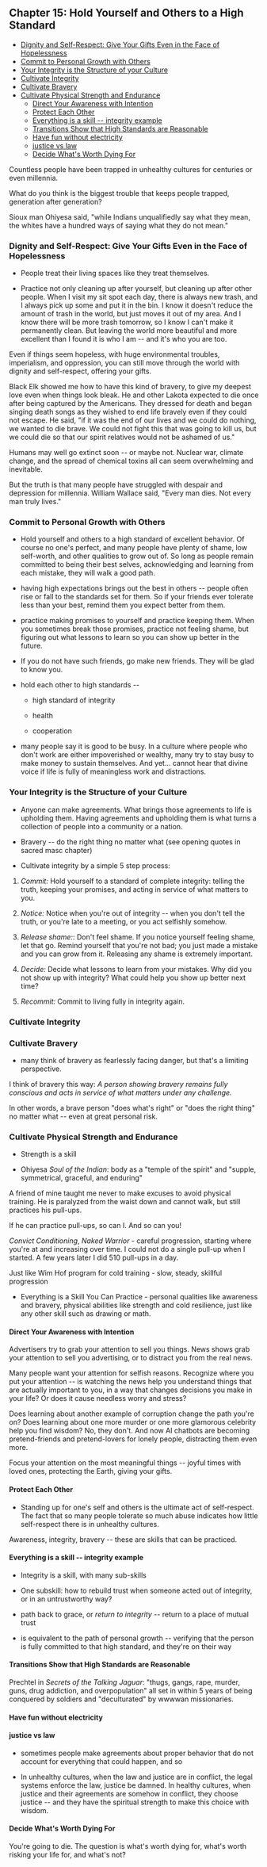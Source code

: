 ## Chapter 15: Hold Yourself and Others to a High Standard

<toc/>

* [Dignity and Self-Respect: Give Your Gifts Even in the Face of Hopelessness](#dignity-and-self-respect-give-your-gifts-even-in-the-face-of-hopelessness)
* [Commit to Personal Growth with Others](#commit-to-personal-growth-with-others)
* [Your Integrity is the Structure of your Culture](#your-integrity-is-the-structure-of-your-culture)
* [Cultivate Integrity](#cultivate-integrity)
* [Cultivate Bravery](#cultivate-bravery)
* [Cultivate Physical Strength and Endurance](#cultivate-physical-strength-and-endurance)
  * [Direct Your Awareness with Intention](#direct-your-awareness-with-intention)
  * [Protect Each Other](#protect-each-other)
  * [Everything is a skill -- integrity example](#everything-is-a-skill----integrity-example)
  * [Transitions Show that High Standards are Reasonable](#transitions-show-that-high-standards-are-reasonable)
  * [Have fun without electricity](#have-fun-without-electricity)
  * [justice vs law](#justice-vs-law)
  * [Decide What's Worth Dying For](#decide-whats-worth-dying-for)
<toc/>

Countless people have been trapped in unhealthy cultures for centuries or even millennia.

What do you think is the biggest trouble that keeps people trapped, generation after generation?


Sioux man Ohiyesa said, "while Indians unqualifiedly say what they mean, the whites have a hundred ways of saying what they do not mean."



### Dignity and Self-Respect: Give Your Gifts Even in the Face of Hopelessness

* People treat their living spaces like they treat themselves. 


* Practice not only cleaning up after yourself, but cleaning up after other people. When I visit my sit spot each day, there is always new trash, and I always pick up some and put it in the bin. I know it doesn't reduce the amount of trash in the world, but just moves it out of my area. And I know there will be more trash tomorrow, so I know I can't make it permanently clean. But leaving the world more beautiful and more excellent than I found it is who I am -- and it's who you are too.

Even if things seem hopeless, with huge environmental troubles, imperialism, and oppression, you can still move through the world with dignity and self-respect, offering your gifts.

Black Elk showed me how to have this kind of bravery, to give my deepest love even when things look bleak. He and other Lakota expected to die once after being captured by the Americans. They dressed for death and began singing death songs as they wished to end life bravely even if they could not escape. He said, "if it was the end of our lives and we could do nothing, we wanted to die brave. We could not fight this that was going to kill us, but we could die so that our spirit relatives would not be ashamed of us."

Humans may well go extinct soon -- or maybe not. Nuclear war, climate change, and the spread of chemical toxins all can seem overwhelming and inevitable. 


But the truth is that many people have struggled with despair and depression for millennia. William Wallace said, "Every man dies. Not every man truly lives."

### Commit to Personal Growth with Others

* Hold yourself and others to a high standard of excellent behavior. Of course no one's perfect, and many people have plenty of shame, low self-worth, and other qualities to grow out of. So long as people remain committed to being their best selves, acknowledging and learning from each mistake, they will walk a good path.

* having high expectations brings out the best in others -- people often rise or fall to the standards set for them. So if your friends ever tolerate less than your best, remind them you expect better from them.

* practice making promises to yourself and practice keeping them. When you sometimes break those promises, practice not feeling shame, but figuring out what lessons to learn so you can show up better in the future.

* If you do not have such friends, go make new friends. They will be glad to know you. 

* hold each other to high standards -- 

  * high standard of integrity

  * health

  * cooperation

* many people say it is good to be busy. In a culture where people who don't work are either impoverished or wealthy, many try to stay busy to make money to sustain themselves. And yet... cannot hear that divine voice if life is fully of meaningless work and distractions.

### Your Integrity is the Structure of your Culture

* Anyone can make agreements. What brings those agreements to life is upholding them. Having agreements and upholding them is what turns a collection of people into a community or a nation.

* Bravery -- do the right thing no matter what (see opening quotes in sacred masc chapter)

* Cultivate integrity by a simple 5 step process:

1. *Commit:* Hold yourself to a standard of complete integrity: telling the truth, keeping your promises, and acting in service of what matters to you.

2. *Notice:* Notice when you're out of integrity -- when you don't tell the truth, or you're late to a meeting, or you act selfishly somehow.

3. *Release shame:*: Don't feel shame. If you notice yourself feeling shame, let that go. Remind yourself that you're not bad; you just made a mistake and you can grow from it. Releasing any shame is extremely important.

4. *Decide:* Decide what lessons to learn from your mistakes. Why did you not show up with integrity? What could help you show up better next time?

5. *Recommit:* Commit to living fully in integrity again.

### Cultivate Integrity


### Cultivate Bravery

* many think of bravery as fearlessly facing danger, but that's a limiting perspective.

I think of bravery this way: _A person showing bravery remains fully conscious and acts in service of what matters under any challenge._

In other words, a brave person "does what's right" or "does the right thing" no matter what -- even at great personal risk.

### Cultivate Physical Strength and Endurance

* Strength is a skill

* Ohiyesa _Soul of the Indian_: body as a "temple of the spirit" and "supple, symmetrical, graceful, and enduring"

A friend of mine taught me never to make excuses to avoid physical training. He is paralyzed from the waist down and cannot walk, but still practices his pull-ups.

If he can practice pull-ups, so can I. And so can you!

_Convict Conditioning_, _Naked Warrior_ - careful progression, starting where you're at and increasing over time. I could not do a single pull-up when I started. A few years later I did 510 pull-ups in a day.

Just like Wim Hof program for cold training - slow, steady, skillful progression

* Everything is a Skill You Can Practice - personal qualities like awareness and bravery, physical abilities like strength and cold resilience, just like any other skill such as drawing or math. 


#### Direct Your Awareness with Intention

Advertisers try to grab your attention to sell you things. News shows grab your attention to sell you advertising, or to distract you from the real news.

Many people want your attention for selfish reasons. Recognize where you put your attention -- is watching the news help you understand things that are actually important to you, in a way that changes decisions you make in your life? Or does it cause needless worry and stress?

Does learning about another example of corruption change the path you're on? Does learning about one more murder or one more glamorous celebrity help you find wisdom? No, they don't. And now AI chatbots are becoming pretend-friends and pretend-lovers for lonely people, distracting them even more. 

Focus your attention on the most meaningful things -- joyful times with loved ones, protecting the Earth, giving your gifts. 

#### Protect Each Other

* Standing up for one's self and others is the ultimate act of self-respect. The fact that so many people tolerate so much abuse indicates how little self-respect there is in unhealthy cultures. 

Awareness, integrity, bravery -- these are skills that can be practiced.

#### Everything is a skill -- integrity example

* Integrity is a skill, with many sub-skills

* One subskill: how to rebuild trust when someone acted out of integrity, or in an untrustworthy way?

* path back to grace, or _return to integrity_ -- return to a place of mutual trust

* is equivalent to the path of personal growth -- verifying that the person is fully committed to that high standard, and they're on their way

#### Transitions Show that High Standards are Reasonable

Prechtel in _Secrets of the Talking Jaguar_: "thugs, gangs, rape, murder, guns, drug addiction, and overpopulation" all set in within 5 years of being conquered by soldiers and "deculturated" by  wwwwan missionaries. 

#### Have fun without electricity


#### justice vs law

* sometimes people make agreements about proper behavior that do not account for everything that could happen, and so 

* In unhealthy cultures, when the law and justice are in conflict, the legal systems enforce the law, justice be damned. In healthy cultures, when justice and their agreements are somehow in conflict, they choose justice -- and they have the spiritual strength to make this choice with wisdom.


#### Decide What's Worth Dying For

You're going to die. The question is what's worth dying for, what's worth risking your life for, and what's not? 

<div style="break-after:page"></div>